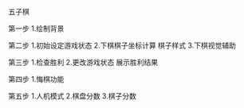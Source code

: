 五子棋

第一步 
1.绘制背景

第二步
1.初始设定游戏状态
2.下棋棋子坐标计算 棋子样式
3.下棋视觉辅助

第三步
1.检查胜利
2.更改游戏状态 展示胜利结果

第四步
1.悔棋功能

第五步
1.人机模式
2.棋盘分数
3.棋子分数